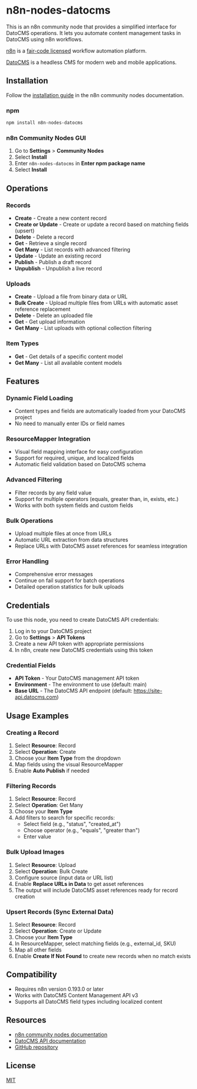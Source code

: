 # n8n-nodes-datocms

This is an n8n community node that provides a simplified interface for DatoCMS operations. It lets you automate content management tasks in DatoCMS using n8n workflows.

[n8n](https://n8n.io/) is a [fair-code licensed](https://docs.n8n.io/reference/license/) workflow automation platform.

[DatoCMS](https://www.datocms.com/) is a headless CMS for modern web and mobile applications.

## Installation

Follow the [installation guide](https://docs.n8n.io/integrations/community-nodes/installation/) in the n8n community nodes documentation.

### npm

```bash
npm install n8n-nodes-datocms
```

### n8n Community Nodes GUI

1. Go to **Settings** > **Community Nodes**
2. Select **Install**
3. Enter `n8n-nodes-datocms` in **Enter npm package name**
4. Select **Install**

## Operations

### Records

- **Create** - Create a new content record
- **Create or Update** - Create or update a record based on matching fields (upsert)
- **Delete** - Delete a record
- **Get** - Retrieve a single record
- **Get Many** - List records with advanced filtering
- **Update** - Update an existing record
- **Publish** - Publish a draft record
- **Unpublish** - Unpublish a live record

### Uploads

- **Create** - Upload a file from binary data or URL
- **Bulk Create** - Upload multiple files from URLs with automatic asset reference replacement
- **Delete** - Delete an uploaded file
- **Get** - Get upload information
- **Get Many** - List uploads with optional collection filtering

### Item Types

- **Get** - Get details of a specific content model
- **Get Many** - List all available content models

## Features

### Dynamic Field Loading
- Content types and fields are automatically loaded from your DatoCMS project
- No need to manually enter IDs or field names

### ResourceMapper Integration
- Visual field mapping interface for easy configuration
- Support for required, unique, and localized fields
- Automatic field validation based on DatoCMS schema

### Advanced Filtering
- Filter records by any field value
- Support for multiple operators (equals, greater than, in, exists, etc.)
- Works with both system fields and custom fields

### Bulk Operations
- Upload multiple files at once from URLs
- Automatic URL extraction from data structures
- Replace URLs with DatoCMS asset references for seamless integration

### Error Handling
- Comprehensive error messages
- Continue on fail support for batch operations
- Detailed operation statistics for bulk uploads

## Credentials

To use this node, you need to create DatoCMS API credentials:

1. Log in to your DatoCMS project
2. Go to **Settings** > **API Tokens**
3. Create a new API token with appropriate permissions
4. In n8n, create new DatoCMS credentials using this token

### Credential Fields

- **API Token** - Your DatoCMS management API token
- **Environment** - The environment to use (default: main)
- **Base URL** - The DatoCMS API endpoint (default: https://site-api.datocms.com)

## Usage Examples

### Creating a Record

1. Select **Resource**: Record
2. Select **Operation**: Create
3. Choose your **Item Type** from the dropdown
4. Map fields using the visual ResourceMapper
5. Enable **Auto Publish** if needed

### Filtering Records

1. Select **Resource**: Record
2. Select **Operation**: Get Many
3. Choose your **Item Type**
4. Add filters to search for specific records:
   - Select field (e.g., "status", "created_at")
   - Choose operator (e.g., "equals", "greater than")
   - Enter value

### Bulk Upload Images

1. Select **Resource**: Upload
2. Select **Operation**: Bulk Create
3. Configure source (input data or URL list)
4. Enable **Replace URLs in Data** to get asset references
5. The output will include DatoCMS asset references ready for record creation

### Upsert Records (Sync External Data)

1. Select **Resource**: Record
2. Select **Operation**: Create or Update
3. Choose your **Item Type**
4. In ResourceMapper, select matching fields (e.g., external_id, SKU)
5. Map all other fields
6. Enable **Create If Not Found** to create new records when no match exists

## Compatibility

- Requires n8n version 0.193.0 or later
- Works with DatoCMS Content Management API v3
- Supports all DatoCMS field types including localized content

## Resources

* [n8n community nodes documentation](https://docs.n8n.io/integrations/community-nodes/)
* [DatoCMS API documentation](https://www.datocms.com/docs/content-management-api)
* [GitHub repository](https://github.com/philippherzig/n8n-nodes-datocms)

## License

[MIT](https://github.com/philippherzig/n8n-nodes-datocms/blob/master/LICENSE.md)